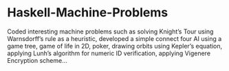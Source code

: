 # Haskell-Machine-Problems
Coded interesting machine problems such as solving Knight’s Tour using Warnsdorff’s rule as a
heuristic, developed a simple connect four AI using a game tree, game of life in 2D, poker, drawing orbits
using Kepler’s equation, applying Lunh’s algorithm for numeric ID verification, applying Vigenere Encryption
scheme…
